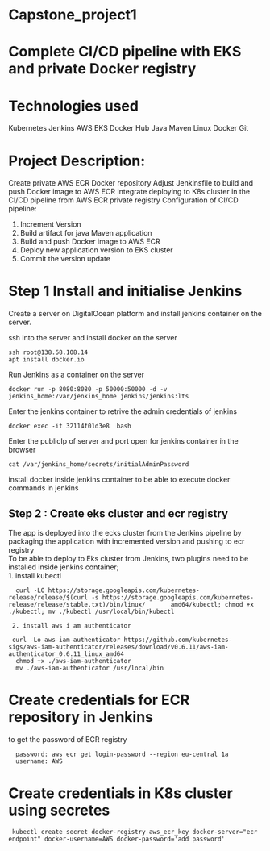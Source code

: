 # Capstone_project1

# Complete CI/CD pipeline with EKS and private Docker registry

# Technologies used
Kubernetes
Jenkins
AWS EKS
Docker Hub
Java Maven
Linux
Docker
Git

# Project Description:
Create private AWS ECR Docker repository
Adjust Jenkinsfile to build and push Docker image to AWS ECR
Integrate deploying to K8s cluster in the CI/CD pipeline from AWS ECR private registry
Configuration of CI/CD pipeline:
 1. Increment Version
 2. Build artifact for java Maven application
 3. Build and push Docker image to AWS ECR
 4. Deploy new application version to EKS cluster
 5. Commit the version update


# Step 1 Install and initialise Jenkins 
Create a server on DigitalOcean platform and install jenkins container on the server.

ssh into the server and install docker on the server

    ssh root@138.68.108.14
    apt install docker.io
Run Jenkins as a container on the server

    docker run -p 8080:8080 -p 50000:50000 -d -v jenkins_home:/var/jenkins_home jenkins/jenkins:lts

Enter the jenkins container to retrive the admin credentials of jenkins

    docker exec -it 32114f01d3e8  bash
Enter the publicIp  of server and port open for jenkins container in the browser

    cat /var/jenkins_home/secrets/initialAdminPassword

install docker inside jenkins container to be able to execute docker commands in jenkins

## Step 2 : Create eks cluster and ecr registry
The app is deployed into the ecks cluster from the Jenkins pipeline by packaging the application with incremented version and pushing to ecr registry <br/>
To be able to deploy to Eks cluster from Jenkins, two plugins need to be installed inside jenkins container; <br/>
     1. install kubectl

      curl -LO https://storage.googleapis.com/kubernetes-release/release/$(curl -s https://storage.googleapis.com/kubernetes-release/release/stable.txt)/bin/linux/       amd64/kubectl; chmod +x ./kubectl; mv ./kubectl /usr/local/bin/kubectl
     
     2. install aws i am authenticator

     curl -Lo aws-iam-authenticator https://github.com/kubernetes-sigs/aws-iam-authenticator/releases/download/v0.6.11/aws-iam-authenticator_0.6.11_linux_amd64
      chmod +x ./aws-iam-authenticator
      mv ./aws-iam-authenticator /usr/local/bin



      



    

# Create credentials for ECR repository in Jenkins
to get the password of ECR registry

      password: aws ecr get login-password --region eu-central 1a
      username: AWS
# Create credentials in K8s cluster using secretes

     kubectl create secret docker-registry aws_ecr_key docker-server="ecr endpoint" docker-username=AWS docker-password='add password'
